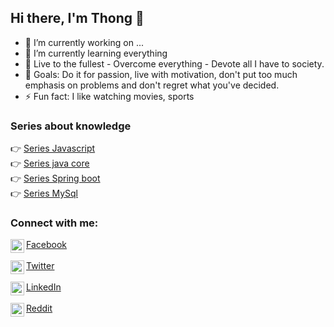 ## Hi there, I'm Thong 👋

- 🔭 I’m currently working on ...
- 🌱 I’m currently learning everything 
- 💬 Live to the fullest - Overcome everything - Devote all I have to society.
- 🥅 Goals: Do it for passion, live with motivation, don't put too much emphasis on problems and don't regret what you've decided.
- ⚡ Fun fact: I like watching movies, sports

### Series about knowledge

👉 <a href="https://gitlab.com/series-about-programming/javascript/series-about-js">Series Javascript</a>
</br>
👉 <a href="https://gitlab.com/series-about-programming/java/java-core">Series java core</a>
</br>
👉 <a href="https://gitlab.com/series-about-programming/java/spring-boot">Series Spring boot</a>
</br>
👉 <a href="https://gitlab.com/series-about-programming/sql/syntax-sql">Series MySql</a>
</br>

### Connect with me:

<div>
<a href="https://www.facebook.com/hoang.pham.thong">
<img align="left" alt="Thong's Facebook" width="22px" src="https://cdn.jsdelivr.net/npm/simple-icons@v3/icons/facebook.svg" >Facebook
</a></br></br>

<a href="https://twitter.com/thonghoangpham">
<img align="left" alt="Thong's Twitter" width="22px" src="https://cdn.jsdelivr.net/npm/simple-icons@v3/icons/twitter.svg" />Twitter
</a></br></br>

<a href="https://www.linkedin.com/in/thonghoangpham/">
<img align="left" alt="Thong's Linkdein" width="22px" src="https://cdn.jsdelivr.net/npm/simple-icons@v3/icons/linkedin.svg" />LinkedIn
</a></br></br>

<a href="https://www.reddit.com/user/thonghoangpham">
<img align="left" alt="Thong's Reddit" width="22px" src="https://cdn.jsdelivr.net/npm/simple-icons@v3/icons/reddit.svg" />Reddit
</a></br></br>
</div>





